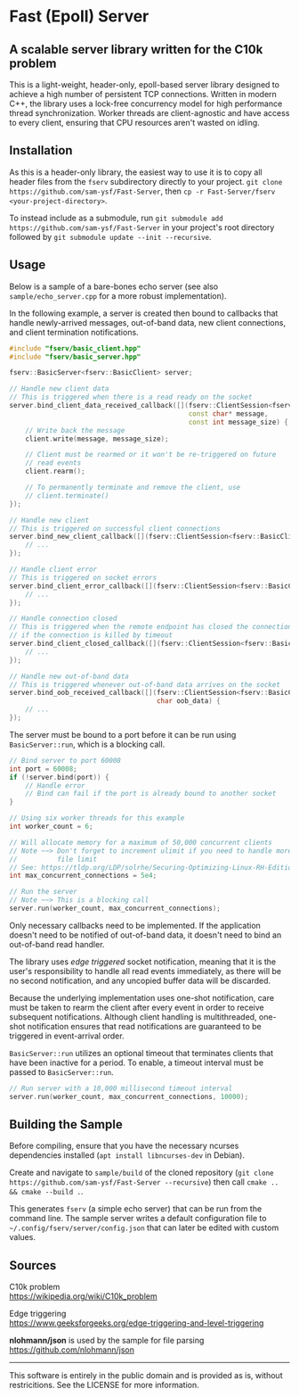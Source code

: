 # Fast (Epoll) Server
A scalable server library written for the C10k problem
--------------------------------------------------------------------------------

This is a light-weight, header-only, epoll-based server library designed to achieve a high number of persistent TCP connections. Written in modern C++, the library uses a lock-free concurrency model for high performance thread synchronization. Worker threads are client-agnostic and have access to every client, ensuring that CPU resources aren't wasted on idling.

Installation
--------------------------------------------------------------------------------
As this is a header-only library, the easiest way to use it is to copy all header files from the `fserv` subdirectory directly to your project. `git clone https://github.com/sam-ysf/Fast-Server`, then `cp -r Fast-Server/fserv <your-project-directory>`.

To instead include as a submodule, run `git submodule add https://github.com/sam-ysf/Fast-Server` in your project's root directory followed by `git submodule update --init --recursive`.

Usage
--------------------------------------------------------------------------------
Below is a sample of a bare-bones echo server (see also `sample/echo_server.cpp` for a more robust implementation).

In the following example, a server is created then bound to callbacks that handle newly-arrived messages, out-of-band data, new client connections, and client termination notifications.

```C++
#include "fserv/basic_client.hpp"
#include "fserv/basic_server.hpp"

fserv::BasicServer<fserv::BasicClient> server;

// Handle new client data
// This is triggered when there is a read ready on the socket
server.bind_client_data_received_callback([](fserv::ClientSession<fserv::BasicClient>& client,
                                             const char* message,
                                             const int message_size) {
    // Write back the message
    client.write(message, message_size);

    // Client must be rearmed or it won't be re-triggered on future
    // read events
    client.rearm();

    // To permanently terminate and remove the client, use
    // client.terminate()
});

// Handle new client
// This is triggered on successful client connections
server.bind_new_client_callback([](fserv::ClientSession<fserv::BasicClient>& client) {
    // ...
});

// Handle client error
// This is triggered on socket errors
server.bind_client_error_callback([](fserv::ClientSession<fserv::BasicClient>& client) {
    // ...
});

// Handle connection closed
// This is triggered when the remote endpoint has closed the connection or
// if the connection is killed by timeout
server.bind_client_closed_callback([](fserv::ClientSession<fserv::BasicClient>& client) {
    // ...
});

// Handle new out-of-band data
// This is triggered whenever out-of-band data arrives on the socket
server.bind_oob_received_callback([](fserv::ClientSession<fserv::BasicClient>& client,
                                     char oob_data) {
    // ...
});
```

The server must be bound to a port before it can be run using `BasicServer::run`, which is a blocking call.

```C++
// Bind server to port 60008
int port = 60008;
if (!server.bind(port)) {
    // Handle error
    // Bind can fail if the port is already bound to another socket
}

// Using six worker threads for this example
int worker_count = 6;

// Will allocate memory for a maximum of 50,000 concurrent clients
// Note ~~> Don't forget to increment ulimit if you need to handle more than the default
//          file limit
// See: https://tldp.org/LDP/solrhe/Securing-Optimizing-Linux-RH-Edition-v1.3/x4733.html
int max_concurrent_connections = 5e4;

// Run the server
// Note ~~> This is a blocking call
server.run(worker_count, max_concurrent_connections);
```

Only necessary callbacks need to be implemented. If the application doesn't need to be notified of out-of-band data, it doesn't need to bind an out-of-band read handler.

The library uses _edge triggered_ socket notification, meaning that it is the user's responsibility to handle all read events immediately, as there will be no second notification, and any uncopied buffer data will be discarded.

Because the underlying implementation uses one-shot notification, care must be taken to rearm the client after every event in order to receive subsequent notifications. Although client handling is multithreaded, one-shot notification ensures that read notifications are guaranteed to be triggered in event-arrival order.

`BasicServer::run` utilizes an optional timeout that terminates clients that have been inactive for a period. To enable, a timeout interval must be passed to `BasicServer::run`.

```C++
// Run server with a 10,000 millisecond timeout interval
server.run(worker_count, max_concurrent_connections, 10000);
```

Building the Sample
--------------------------------------------------------------------------------
Before compiling, ensure that you have the necessary ncurses dependencies installed (`apt install libncurses-dev` in Debian).

Create and navigate to `sample/build` of the cloned repository (`git clone https://github.com/sam-ysf/Fast-Server --recursive`) then call `cmake .. && cmake --build .`.

This generates `fserv` (a simple echo server) that can be run from the command line. The sample server writes a default configuration file to `~/.config/fserv/server/config.json` that can later be edited with custom values.

Sources
--------------------------------------------------------------------------------
C10k problem\
<https://wikipedia.org/wiki/C10k_problem>

Edge triggering\
<https://www.geeksforgeeks.org/edge-triggering-and-level-triggering>

__nlohmann/json__ is used by the sample for file parsing\
<https://github.com/nlohmann/json>


--------------------------------------------------------------------------------
This software is entirely in the public domain and is provided as is, without restricitions. See the LICENSE for more information.
